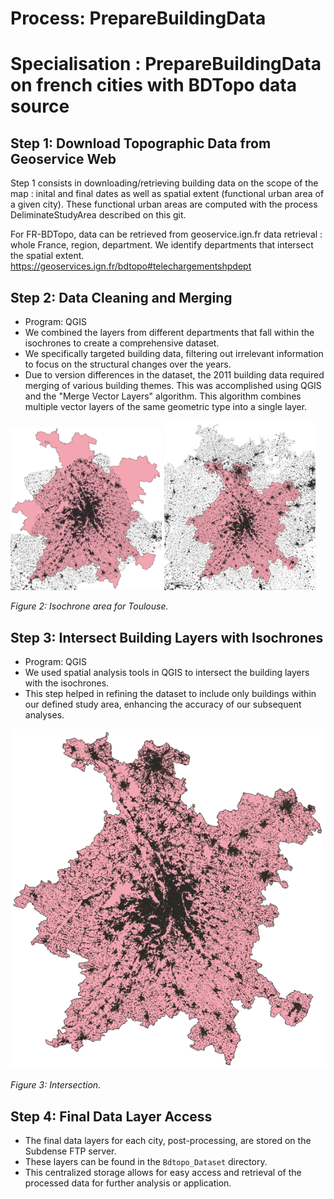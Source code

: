 # Process: PrepareBuildingData 

# Specialisation : PrepareBuildingData on french cities with BDTopo data source

## Step 1: Download Topographic Data from Geoservice Web

Step 1 consists in downloading/retrieving building data on the scope of the map : inital and final dates as well as spatial extent (functional urban area of a given city). 
These functional urban areas are computed with the process DeliminateStudyArea described on this git.

For FR-BDTopo, data can be retrieved from geoservice.ign.fr data retrieval : whole France, region, department. 
We identify departments that intersect the spatial extent. 
https://geoservices.ign.fr/bdtopo#telechargementshpdept 

## Step 2: Data Cleaning and Merging
* Program: QGIS
* We combined the layers from different departments that fall within the isochrones to create a comprehensive dataset.
* We specifically targeted building data, filtering out irrelevant information to focus on the structural changes over the years.
* Due to version differences in the dataset, the 2011 building data required merging of various building themes. This was accomplished using QGIS and the "Merge Vector Layers" algorithm. This algorithm combines multiple vector layers of the same geometric type into a single layer.

<p float="left">
  <img src="/img/buildingFusion.png" width="48%" />
  <img src="/img/buildingIntersection.png" width="48%" /> 
</p>

*Figure 2: Isochrone area for Toulouse.*

## Step 3: Intersect Building Layers with Isochrones
* Program: QGIS
* We used spatial analysis tools in QGIS to intersect the building layers with the isochrones.
* This step helped in refining the dataset to include only buildings within our defined study area, enhancing the accuracy of our subsequent analyses.

![Description de l'image](/img/buildingIntersectWithIsochrone.png)

*Figure 3: Intersection.*

## Step 4: Final Data Layer Access
* The final data layers for each city, post-processing, are stored on the Subdense FTP server.
* These layers can be found in the `Bdtopo_Dataset` directory.
* This centralized storage allows for easy access and retrieval of the processed data for further analysis or application.
